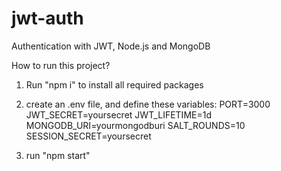 # jwt-auth
Authentication with JWT, Node.js and MongoDB

How to run this project?
1. Run "npm i" to install all required packages
2. create an .env file, and define these variables:
    PORT=3000
    JWT_SECRET=yoursecret
    JWT_LIFETIME=1d
    MONGODB_URI=yourmongodburi
    SALT_ROUNDS=10
    SESSION_SECRET=yoursecret

3. run "npm start"
